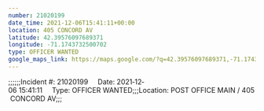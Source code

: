 ```yaml
---
number: 21020199
date_time: 2021-12-06T15:41:11+00:00
location: 405 CONCORD AV
latitude: 42.39576097689371
longitude: -71.1743732500702
type: OFFICER WANTED
google_maps_link: https://maps.google.com/?q=42.39576097689371,-71.1743732500702
---
```


;;;;;;Incident #: 21020199     Date: 2021‐12‐06 15:41:11     Type: OFFICER WANTED;;;Location: POST OFFICE MAIN / 405 CONCORD AV;;;
